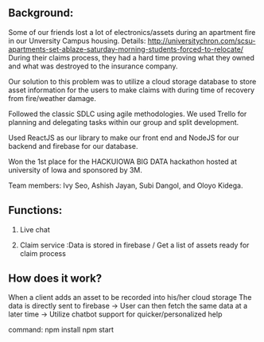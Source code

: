 Background: 
-------------------------------------------
Some of our friends lost a lot of electronics/assets during an apartment fire in our Unversity Campus housing. Details: http://universitychron.com/scsu-apartments-set-ablaze-saturday-morning-students-forced-to-relocate/ During their claims process, they had a hard time proving what they owned and what was destroyed to the insurance company.

Our solution to this problem was to utilize a cloud storage database to store asset information for the users to make claims with during time of recovery from fire/weather damage.

Followed the classic SDLC using agile methodologies. 
We used Trello for planning and delegating tasks within our group and split development.

Used ReactJS as our library to make our front end and NodeJS for our backend and firebase for our database. 

Won the 1st place for the HACKUIOWA BIG DATA hackathon hosted at university of Iowa and sponsored by 3M.

Team members: Ivy Seo, Ashish Jayan, Subi Dangol, and Oloyo Kidega.


Functions:
-------------------------------------------
1) Live chat

2) Claim service
:Data is stored in firebase / Get a list of assets ready for claim process



How does it work?
-------------------------------------------
When a client adds an asset to be recorded into his/her cloud storage
The data is directly sent to firebase
-> User can then fetch the same data at a later time
-> Utilize chatbot support for quicker/personalized help

command:
npm install
npm start


